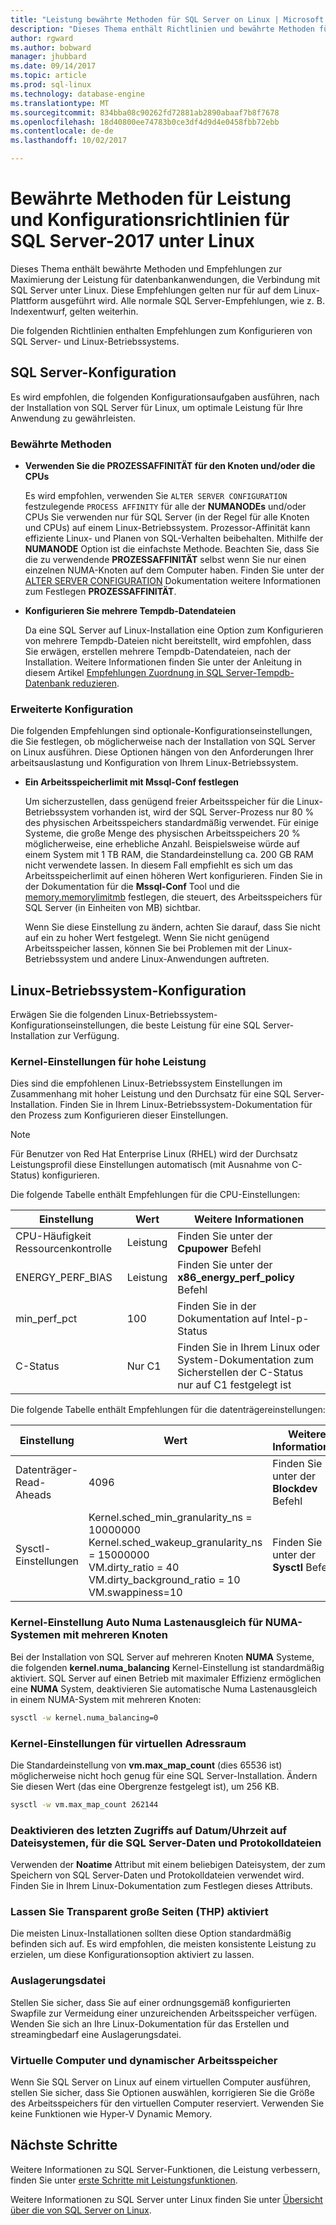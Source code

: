 ```yaml
---
title: "Leistung bewährte Methoden für SQL Server on Linux | Microsoft Docs"
description: "Dieses Thema enthält Richtlinien und bewährte Methoden für Leistung für die Ausführung von SQL Server-2017 unter Linux."
author: rgward
ms.author: bobward
manager: jhubbard
ms.date: 09/14/2017
ms.topic: article
ms.prod: sql-linux
ms.technology: database-engine
ms.translationtype: MT
ms.sourcegitcommit: 834bba08c90262fd72881ab2890abaaf7b8f7678
ms.openlocfilehash: 18d40800ee74783b0ce3df4d9d4e0458fbb72ebb
ms.contentlocale: de-de
ms.lasthandoff: 10/02/2017

---
```


# <a name="performance-best-practices-and-configuration-guidelines-for-sql-server-2017-on-linux"></a>Bewährte Methoden für Leistung und Konfigurationsrichtlinien für SQL Server-2017 unter Linux

Dieses Thema enthält bewährte Methoden und Empfehlungen zur Maximierung der Leistung für datenbankanwendungen, die Verbindung mit SQL Server unter Linux. Diese Empfehlungen gelten nur für auf dem Linux-Plattform ausgeführt wird. Alle normale SQL Server-Empfehlungen, wie z. B. Indexentwurf, gelten weiterhin.

Die folgenden Richtlinien enthalten Empfehlungen zum Konfigurieren von SQL Server- und Linux-Betriebssystems.

## <a name="sql-server-configuration"></a>SQL Server-Konfiguration

Es wird empfohlen, die folgenden Konfigurationsaufgaben ausführen, nach der Installation von SQL Server für Linux, um optimale Leistung für Ihre Anwendung zu gewährleisten.

### <a name="best-practices"></a>Bewährte Methoden

- **Verwenden Sie die PROZESSAFFINITÄT für den Knoten und/oder die CPUs**

   Es wird empfohlen, verwenden Sie `ALTER SERVER CONFIGURATION` festzulegende `PROCESS AFFINITY` für alle der **NUMANODEs** und/oder CPUs Sie verwenden nur für SQL Server (in der Regel für alle Knoten und CPUs) auf einem Linux-Betriebssystem. Prozessor-Affinität kann effiziente Linux- und Planen von SQL-Verhalten beibehalten. Mithilfe der **NUMANODE** Option ist die einfachste Methode. Beachten Sie, dass Sie die zu verwendende **PROZESSAFFINITÄT** selbst wenn Sie nur einen einzelnen NUMA-Knoten auf dem Computer haben.  Finden Sie unter der [ALTER SERVER CONFIGURATION](../t-sql/statements/alter-server-configuration-transact-sql.md) Dokumentation weitere Informationen zum Festlegen **PROZESSAFFINITÄT**.

- **Konfigurieren Sie mehrere Tempdb-Datendateien**

   Da eine SQL Server auf Linux-Installation eine Option zum Konfigurieren von mehrere Tempdb-Dateien nicht bereitstellt, wird empfohlen, dass Sie erwägen, erstellen mehrere Tempdb-Datendateien, nach der Installation. Weitere Informationen finden Sie unter der Anleitung in diesem Artikel [Empfehlungen Zuordnung in SQL Server-Tempdb-Datenbank reduzieren](https://support.microsoft.com/en-us/help/2154845/recommendations-to-reduce-allocation-contention-in-sql-server-tempdb-d).

### <a name="advanced-configuration"></a>Erweiterte Konfiguration

Die folgenden Empfehlungen sind optionale-Konfigurationseinstellungen, die Sie festlegen, ob möglicherweise nach der Installation von SQL Server on Linux ausführen. Diese Optionen hängen von den Anforderungen Ihrer arbeitsauslastung und Konfiguration von Ihrem Linux-Betriebssystem.

- **Ein Arbeitsspeicherlimit mit Mssql-Conf festlegen**

   Um sicherzustellen, dass genügend freier Arbeitsspeicher für die Linux-Betriebssystem vorhanden ist, wird der SQL Server-Prozess nur 80 % des physischen Arbeitsspeichers standardmäßig verwendet. Für einige Systeme, die große Menge des physischen Arbeitsspeichers 20 % möglicherweise, eine erhebliche Anzahl. Beispielsweise würde auf einem System mit 1 TB RAM, die Standardeinstellung ca. 200 GB RAM nicht verwendete lassen. In diesem Fall empfiehlt es sich um das Arbeitsspeicherlimit auf einen höheren Wert konfigurieren. Finden Sie in der Dokumentation für die **Mssql-Conf** Tool und die [memory.memorylimitmb](sql-server-linux-configure-mssql-conf.md#memorylimit) festlegen, die steuert, des Arbeitsspeichers für SQL Server (in Einheiten von MB) sichtbar.

   Wenn Sie diese Einstellung zu ändern, achten Sie darauf, dass Sie nicht auf ein zu hoher Wert festgelegt. Wenn Sie nicht genügend Arbeitsspeicher lassen, können Sie bei Problemen mit der Linux-Betriebssystem und andere Linux-Anwendungen auftreten.

## <a name="linux-os-configuration"></a>Linux-Betriebssystem-Konfiguration

Erwägen Sie die folgenden Linux-Betriebssystem-Konfigurationseinstellungen, die beste Leistung für eine SQL Server-Installation zur Verfügung.

### <a name="kernel-settings-for-high-performance"></a>Kernel-Einstellungen für hohe Leistung

Dies sind die empfohlenen Linux-Betriebssystem Einstellungen im Zusammenhang mit hoher Leistung und den Durchsatz für eine SQL Server-Installation. Finden Sie in Ihrem Linux-Betriebssystem-Dokumentation für den Prozess zum Konfigurieren dieser Einstellungen.



> [!Note]
> Für Benutzer von Red Hat Enterprise Linux (RHEL) wird der Durchsatz Leistungsprofil diese Einstellungen automatisch (mit Ausnahme von C-Status) konfigurieren.

Die folgende Tabelle enthält Empfehlungen für die CPU-Einstellungen:

| Einstellung | Wert | Weitere Informationen |
|---|---|---|
| CPU-Häufigkeit Ressourcenkontrolle | Leistung | Finden Sie unter der **Cpupower** Befehl |
| ENERGY_PERF_BIAS | Leistung | Finden Sie unter der **x86_energy_perf_policy** Befehl |
| min_perf_pct | 100 | Finden Sie in der Dokumentation auf Intel-p-Status |
| C-Status | Nur C1 | Finden Sie in Ihrem Linux oder System-Dokumentation zum Sicherstellen der C-Status nur auf C1 festgelegt ist |

Die folgende Tabelle enthält Empfehlungen für die datenträgereinstellungen:

| Einstellung | Wert | Weitere Informationen |
|---|---|---|
| Datenträger-Read-Aheads | 4096 | Finden Sie unter der **Blockdev** Befehl |
| Sysctl-Einstellungen | Kernel.sched_min_granularity_ns = 10000000<br/>Kernel.sched_wakeup_granularity_ns = 15000000<br/>VM.dirty_ratio = 40<br/>VM.dirty_background_ratio = 10<br/>VM.swappiness=10 | Finden Sie unter der **Sysctl** Befehl |

### <a name="kernel-setting-auto-numa-balancing-for-multi-node-numa-systems"></a>Kernel-Einstellung Auto Numa Lastenausgleich für NUMA-Systemen mit mehreren Knoten

Bei der Installation von SQL Server auf mehreren Knoten **NUMA** Systeme, die folgenden **kernel.numa_balancing** Kernel-Einstellung ist standardmäßig aktiviert. SQL Server auf einen Betrieb mit maximaler Effizienz ermöglichen eine **NUMA** System, deaktivieren Sie automatische Numa Lastenausgleich in einem NUMA-System mit mehreren Knoten:

```bash
sysctl -w kernel.numa_balancing=0
```

### <a name="kernel-settings-for-virtual-address-space"></a>Kernel-Einstellungen für virtuellen Adressraum

Die Standardeinstellung von **vm.max_map_count** (dies 65536 ist) möglicherweise nicht hoch genug für eine SQL Server-Installation. Ändern Sie diesen Wert (das eine Obergrenze festgelegt ist), um 256 KB.

```bash
sysctl -w vm.max_map_count 262144
```

### <a name="disable-last-accessed-datetime-on-file-systems-for-sql-server-data-and-log-files"></a>Deaktivieren des letzten Zugriffs auf Datum/Uhrzeit auf Dateisystemen, für die SQL Server-Daten und Protokolldateien

Verwenden der **Noatime** Attribut mit einem beliebigen Dateisystem, der zum Speichern von SQL Server-Daten und Protokolldateien verwendet wird. Finden Sie in Ihrem Linux-Dokumentation zum Festlegen dieses Attributs.

### <a name="leave-transparent-huge-pages-thp-enabled"></a>Lassen Sie Transparent große Seiten (THP) aktiviert

Die meisten Linux-Installationen sollten diese Option standardmäßig befinden sich auf. Es wird empfohlen, die meisten konsistente Leistung zu erzielen, um diese Konfigurationsoption aktiviert zu lassen.

### <a name="swapfile"></a>Auslagerungsdatei

Stellen Sie sicher, dass Sie auf einer ordnungsgemäß konfigurierten Swapfile zur Vermeidung einer unzureichenden Arbeitsspeicher verfügen. Wenden Sie sich an Ihre Linux-Dokumentation für das Erstellen und streamingbedarf eine Auslagerungsdatei.

### <a name="virtual-machines-and-dynamic-memory"></a>Virtuelle Computer und dynamischer Arbeitsspeicher

Wenn Sie SQL Server on Linux auf einem virtuellen Computer ausführen, stellen Sie sicher, dass Sie Optionen auswählen, korrigieren Sie die Größe des Arbeitsspeichers für den virtuellen Computer reserviert. Verwenden Sie keine Funktionen wie Hyper-V Dynamic Memory.

## <a name="next-steps"></a>Nächste Schritte

Weitere Informationen zu SQL Server-Funktionen, die Leistung verbessern, finden Sie unter [erste Schritte mit Leistungsfunktionen](sql-server-linux-performance-get-started.md).

Weitere Informationen zu SQL Server unter Linux finden Sie unter [Übersicht über die von SQL Server on Linux](sql-server-linux-overview.md).

